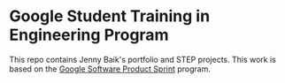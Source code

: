 # Google Student Training in Engineering Program

This repo contains Jenny Baik's portfolio and STEP projects. 
This work is based on the [Google Software Product Sprint](https://g.co/softwareproductsprint) program.

